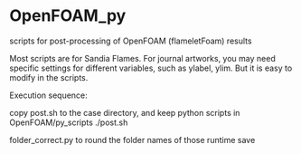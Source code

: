 # OpenFOAM_py
scripts for post-processing of OpenFOAM (flameletFoam) results

Most scripts are for Sandia Flames. For journal artworks, you may need specific settings for different variables, such as ylabel, ylim. But it is easy to modify in the scripts.

Execution sequence:

copy post.sh to the case directory, and keep python scripts in OpenFOAM/py_scripts
./post.sh

folder_correct.py to round the folder names of those runtime save
